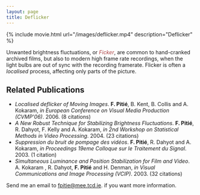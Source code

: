 ```yaml
---
layout: page
title: Deflicker
---
```


{% include movie.html url="/images/deflicker.mp4" description="Deflicker" %}


<p class="message">
Unwanted brightness fluctuations, or <em style="color:#ac4142">Ficker</em>, are  common to hand-cranked archived films, but also to modern high frame rate recordings, when the light bulbs are out of sync with the recording framerate. Flicker is often a <em>localised</em> process, affecting only parts of the picture.
</p>


## Related Publications

*  _*Localised deflicker of Moving Images*_. __F. Pitié__, B. Kent, B. Collis and A. Kokaram, _in European Conference on Visual Media Production (CVMP'06)_. 2006. (8 citations)
*  _A New Robust Technique for Stabilizing Brightness Fluctuations_. __F. Pitié__, R. Dahyot, F. Kelly and A. Kokaram, _in 2nd Workshop on Statistical Methods in Video Processing_. 2004. (23 citations)
*  _Suppression du bruit de pompage des vidéos_. __F. Pitié__, R. Dahyot and A. Kokaram, _in Proceedings 19eme Colloque sur le Traitement du Signal_. 2003. (1 citation)
*  _Simultaneous Luminance and Position Stabilization for Film and Video_. A. Kokaram , R. Dahyot, __F. Pitié__ and H. Denman, _in Visual Communications and Image Processing (VCIP)_. 2003. (32 citations)

Send me an email to <fpitie@mee.tcd.ie>.  if you want more information.

